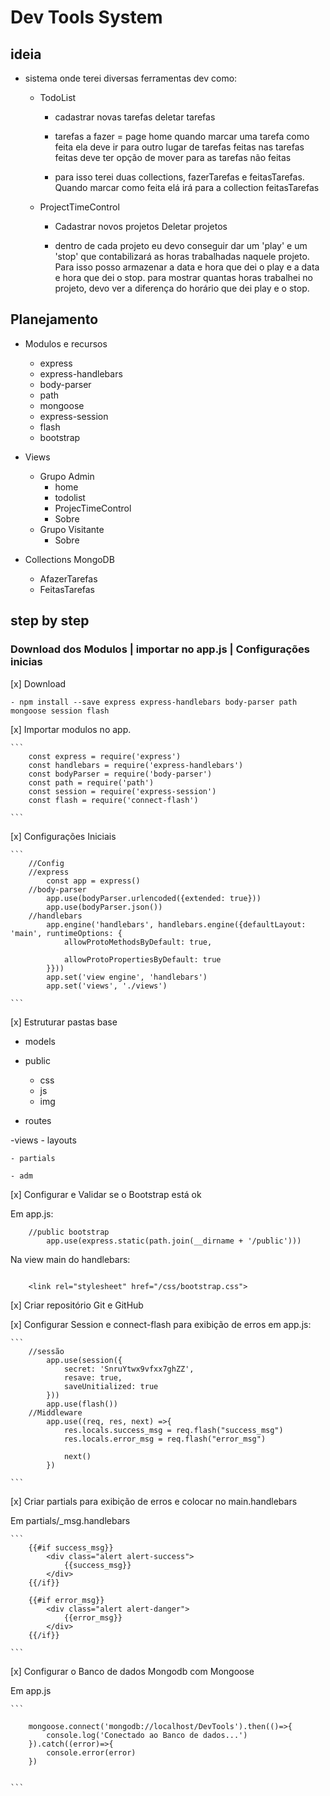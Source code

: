 # Dev Tools System

## ideia
    
- sistema onde terei diversas ferramentas dev como: 

    - TodoList 
        - cadastrar novas tarefas
        deletar tarefas

        - tarefas a fazer = page home
        quando marcar uma tarefa como feita ela deve ir para outro lugar de tarefas feitas
        nas tarefas feitas deve ter opção de mover para as tarefas não feitas

        - para isso terei duas collections, fazerTarefas e feitasTarefas. Quando marcar como feita elá irá para a collection feitasTarefas
    

    - ProjectTimeControl
        
        - Cadastrar novos projetos
        Deletar projetos

        - dentro de cada projeto eu devo conseguir dar um 'play' e um 'stop' que contabilizará as horas trabalhadas naquele projeto. Para isso posso armazenar a data e hora que dei o play e a data e hora que dei o stop. para mostrar quantas horas trabalhei no projeto, devo ver a diferença do horário que dei play e o stop.

## Planejamento

- Modulos e recursos
    - express
    - express-handlebars
    - body-parser
    - path
    - mongoose
    - express-session
    - flash
    - bootstrap

- Views
    - Grupo Admin
        - home
        - todolist
        - ProjecTimeControl
        - Sobre
    - Grupo Visitante
        - Sobre

- Collections MongoDB
    - AfazerTarefas
    - FeitasTarefas

## step by step


### Download dos Modulos | importar no app.js | Configurações inicias

[x] Download

    - npm install --save express express-handlebars body-parser path mongoose session flash

[x] Importar modulos no app.

    ```
        const express = require('express')
        const handlebars = require('express-handlebars')
        const bodyParser = require('body-parser')
        const path = require('path')
        const session = require('express-session')
        const flash = require('connect-flash')

    ```
[x] Configurações Iniciais

    ```
        //Config
        //express
            const app = express()
        //body-parser
            app.use(bodyParser.urlencoded({extended: true}))
            app.use(bodyParser.json())
        //handlebars
            app.engine('handlebars', handlebars.engine({defaultLayout: 'main', runtimeOptions: {
                allowProtoMethodsByDefault: true, 

                allowProtoPropertiesByDefault: true
            }}))
            app.set('view engine', 'handlebars')
            app.set('views', './views')

    ```

[x] Estruturar pastas base

- models

- public
    - css
    - js
    - img

- routes

-views
    - layouts

    - partials
    
    - adm

    
[x] Configurar e Validar se o Bootstrap está ok

Em app.js:

```
    //public bootstrap
        app.use(express.static(path.join(__dirname + '/public')))

```
Na view main do handlebars: 

```

    <link rel="stylesheet" href="/css/bootstrap.css">

```


[x] Criar repositório Git e GitHub


[x] Configurar Session e connect-flash para exibição de erros 
em app.js: 

    ```
        //sessão
            app.use(session({
                secret: 'SnruYtwx9vfxx7ghZZ',
                resave: true,
                saveUnitialized: true
            }))
            app.use(flash())
        //Middleware
            app.use((req, res, next) =>{
                res.locals.success_msg = req.flash("success_msg")
                res.locals.error_msg = req.flash("error_msg")

                next()
            })
        
    ```

[x] Criar partials para exibição de erros e colocar no main.handlebars

Em partials/_msg.handlebars

    ```
        {{#if success_msg}}
            <div class="alert alert-success">
                {{success_msg}}
            </div>
        {{/if}}

        {{#if error_msg}}
            <div class="alert alert-danger">
                {{error_msg}}
            </div>
        {{/if}}
        
    ```

[x] Configurar o Banco de dados Mongodb com Mongoose

Em app.js

    ```
    
        mongoose.connect('mongodb://localhost/DevTools').then(()=>{
            console.log('Conectado ao Banco de dados...')
        }).catch((error)=>{
            console.error(error)
        })
    
    
    ```